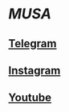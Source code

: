 # ___MUSA___
## [Telegram](redmusa.t.me)
## [Instagram](https://www.instagram.com/re_musa_d/)
## [Youtube](https://youtube.com/channel/UC76lYfnSsLXt3mFMF-OCetw)
